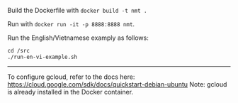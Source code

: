 Build the Dockerfile with `docker build -t nmt .`

Run with `docker run -it -p 8888:8888 nmt`.

Run the English/Vietnamese examply as follows:

```
cd /src
./run-en-vi-example.sh
```

----

To configure gcloud, refer to the docs here: https://cloud.google.com/sdk/docs/quickstart-debian-ubuntu
Note: gcloud is already installed in the Docker container.